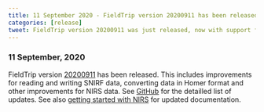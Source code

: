 ```yaml
---
title: 11 September 2020 - FieldTrip version 20200911 has been released
categories: [release]
tweet: FieldTrip version 20200911 was just released, now with support for SNIRF and other NIRS improvements. See http://www.fieldtriptoolbox.org/#11-september-2020
---
```


### 11 September, 2020

FieldTrip version [20200911](http://github.com/fieldtrip/fieldtrip/releases/tag/20200911) has been released. This includes improvements for reading and writing SNIRF data, converting data in Homer format and other improvements for NIRS data. See [GitHub](https://github.com/fieldtrip/fieldtrip/compare/20200831...20200911) for the detailled list of updates. See also [getting started with NIRS](http://www.fieldtriptoolbox.org/getting_started/#getting-started-with-nirs-data) for updated documentation.
